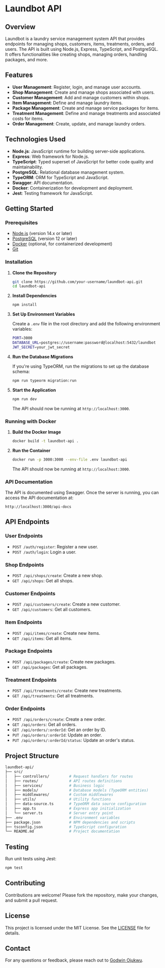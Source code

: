 

# Laundbot API

## Overview

Laundbot is a laundry service management system API that provides endpoints for managing shops, customers, items, treatments, orders, and users. The API is built using Node.js, Express, TypeScript, and PostgreSQL. It offers functionalities like creating shops, managing orders, handling packages, and more.

## Features

- **User Management**: Register, login, and manage user accounts.
- **Shop Management**: Create and manage shops associated with users.
- **Customer Management**: Add and manage customers within shops.
- **Item Management**: Define and manage laundry items.
- **Package Management**: Create and manage service packages for items.
- **Treatment Management**: Define and manage treatments and associated costs for items.
- **Order Management**: Create, update, and manage laundry orders.

## Technologies Used

- **Node.js**: JavaScript runtime for building server-side applications.
- **Express**: Web framework for Node.js.
- **TypeScript**: Typed superset of JavaScript for better code quality and maintainability.
- **PostgreSQL**: Relational database management system.
- **TypeORM**: ORM for TypeScript and JavaScript.
- **Swagger**: API documentation.
- **Docker**: Containerization for development and deployment.
- **Jest**: Testing framework for JavaScript.

## Getting Started

### Prerequisites

- [Node.js](https://nodejs.org/) (version 14.x or later)
- [PostgreSQL](https://www.postgresql.org/) (version 12 or later)
- [Docker](https://www.docker.com/) (optional, for containerized development)
- [Git](https://git-scm.com/)

### Installation

1. **Clone the Repository**

   ```bash
   git clone https://github.com/your-username/laundbot-api.git
   cd laundbot-api
   ```

2. **Install Dependencies**

   ```bash
   npm install
   ```

3. **Set Up Environment Variables**

   Create a `.env` file in the root directory and add the following environment variables:

   ```bash
   PORT=3000
   DATABASE_URL=postgres://username:password@localhost:5432/laundbot
   JWT_SECRET=your_jwt_secret
   ```

4. **Run the Database Migrations**

   If you're using TypeORM, run the migrations to set up the database schema:

   ```bash
   npm run typeorm migration:run
   ```

5. **Start the Application**

   ```bash
   npm run dev
   ```

   The API should now be running at `http://localhost:3000`.

### Running with Docker

1. **Build the Docker Image**

   ```bash
   docker build -t laundbot-api .
   ```

2. **Run the Container**

   ```bash
   docker run -p 3000:3000 --env-file .env laundbot-api
   ```

   The API should now be running at `http://localhost:3000`.

### API Documentation

The API is documented using Swagger. Once the server is running, you can access the API documentation at:

```
http://localhost:3000/api-docs
```

## API Endpoints

### User Endpoints

- `POST /auth/register`: Register a new user.
- `POST /auth/login`: Login a user.

### Shop Endpoints

- `POST /api/shops/create`: Create a new shop.
- `GET /api/shops`: Get all shops.

### Customer Endpoints

- `POST /api/customers/create`: Create a new customer.
- `GET /api/customers`: Get all customers.

### Item Endpoints

- `POST /api/items/create`: Create new items.
- `GET /api/items`: Get all items.

### Package Endpoints

- `POST /api/packages/create`: Create new packages.
- `GET /api/packages`: Get all packages.

### Treatment Endpoints

- `POST /api/treatments/create`: Create new treatments.
- `GET /api/treatments`: Get all treatments.

### Order Endpoints

- `POST /api/orders/create`: Create a new order.
- `GET /api/orders`: Get all orders.
- `GET /api/orders/:orderId`: Get an order by ID.
- `PUT /api/orders/:orderId`: Update an order.
- `PUT /api/orders/:orderId/status`: Update an order's status.

## Project Structure

```bash
laundbot-api/
├── src/
│   ├── controllers/         # Request handlers for routes
│   ├── routes/              # API routes definitions
│   ├── services/            # Business logic
│   ├── models/              # Database models (TypeORM entities)
│   ├── middlewares/         # Custom middlewares
│   ├── utils/               # Utility functions
│   ├── data-source.ts       # TypeORM data source configuration
│   ├── app.ts               # Express app initialization
│   └── server.ts            # Server entry point
├── .env                     # Environment variables
├── package.json             # NPM dependencies and scripts
├── tsconfig.json            # TypeScript configuration
└── README.md                # Project documentation
```

## Testing

Run unit tests using Jest:

```bash
npm test
```

## Contributing

Contributions are welcome! Please fork the repository, make your changes, and submit a pull request.

## License

This project is licensed under the MIT License. See the [LICENSE](LICENSE) file for details.

## Contact

For any questions or feedback, please reach out to [Godwin Ojukwu](mailto:emeriego@gmail.com).

